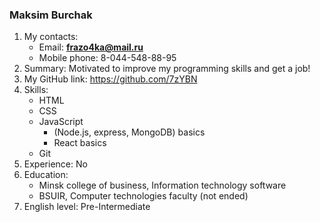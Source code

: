 ### Maksim Burchak
1. My contacts:
    * Email: **frazo4ka@mail.ru**
    * Mobile phone: 8-044-548-88-95
2. Summary: Motivated to improve my programming skills and get a job!
3. My GitHub link: https://github.com/7zYBN
4. Skills: 
    * HTML
    * CSS
    * JavaScript
        * (Node.js, express, MongoDB) basics
        * React basics
    * Git
5. Experience: No
6. Education: 
    * Minsk college of business, Information technology software
    * BSUIR, Computer technologies faculty (not ended)
7. English level: Pre-Intermediate